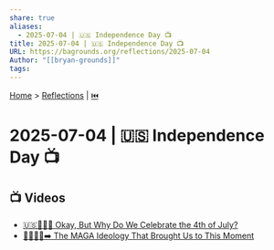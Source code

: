 ```yaml
---
share: true
aliases:
  - 2025-07-04 | 🇺🇸 Independence Day 📺
title: 2025-07-04 | 🇺🇸 Independence Day 📺
URL: https://bagrounds.org/reflections/2025-07-04
Author: "[[bryan-grounds]]"
tags: 
---
```

[Home](../index.md) > [Reflections](./index.md) | [⏮️](./2025-07-03.md)  
# 2025-07-04 | 🇺🇸 Independence Day 📺  
## 📺 Videos  
- [🇺🇸🎂🎉🤔 Okay, But Why Do We Celebrate the 4th of July?](../videos/okay-but-why-do-we-celebrate-the-4th-of-july.md)  
- [🧢🇺🇸📢➡️ The MAGA Ideology That Brought Us to This Moment](../videos/the-maga-ideology-that-brought-us-to-this-moment.md)